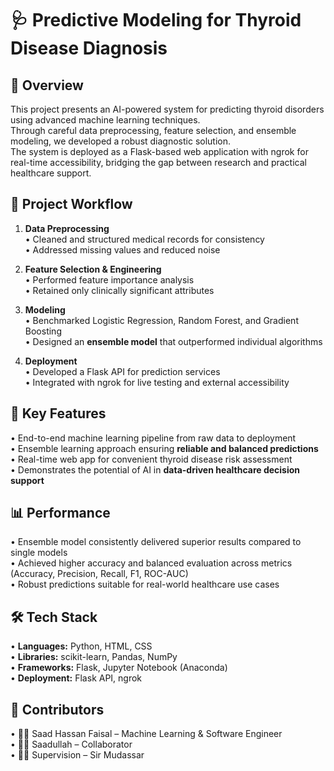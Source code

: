 # 🩺 Predictive Modeling for Thyroid Disease Diagnosis  

## 🚀 Overview  
This project presents an AI-powered system for predicting thyroid disorders using advanced machine learning techniques.  
Through careful data preprocessing, feature selection, and ensemble modeling, we developed a robust diagnostic solution.  
The system is deployed as a Flask-based web application with ngrok for real-time accessibility, bridging the gap between research and practical healthcare support.  

## 📂 Project Workflow  
1. **Data Preprocessing**  
• Cleaned and structured medical records for consistency  
• Addressed missing values and reduced noise  

2. **Feature Selection & Engineering**  
• Performed feature importance analysis  
• Retained only clinically significant attributes  

3. **Modeling**  
• Benchmarked Logistic Regression, Random Forest, and Gradient Boosting  
• Designed an **ensemble model** that outperformed individual algorithms  

4. **Deployment**  
• Developed a Flask API for prediction services  
• Integrated with ngrok for live testing and external accessibility  

## 🎯 Key Features  
• End-to-end machine learning pipeline from raw data to deployment  
• Ensemble learning approach ensuring **reliable and balanced predictions**  
• Real-time web app for convenient thyroid disease risk assessment  
• Demonstrates the potential of AI in **data-driven healthcare decision support**  

## 📊 Performance  
• Ensemble model consistently delivered superior results compared to single models  
• Achieved higher accuracy and balanced evaluation across metrics (Accuracy, Precision, Recall, F1, ROC-AUC)  
• Robust predictions suitable for real-world healthcare use cases  

## 🛠️ Tech Stack  
• **Languages:** Python, HTML, CSS  
• **Libraries:** scikit-learn, Pandas, NumPy  
• **Frameworks:** Flask, Jupyter Notebook (Anaconda)  
• **Deployment:** Flask API, ngrok  

## 🤝 Contributors  
• 👨‍💻 Saad Hassan Faisal – Machine Learning & Software Engineer  
• 👨‍💻 Saadullah – Collaborator  
• 👨‍🏫 Supervision – Sir Mudassar  
